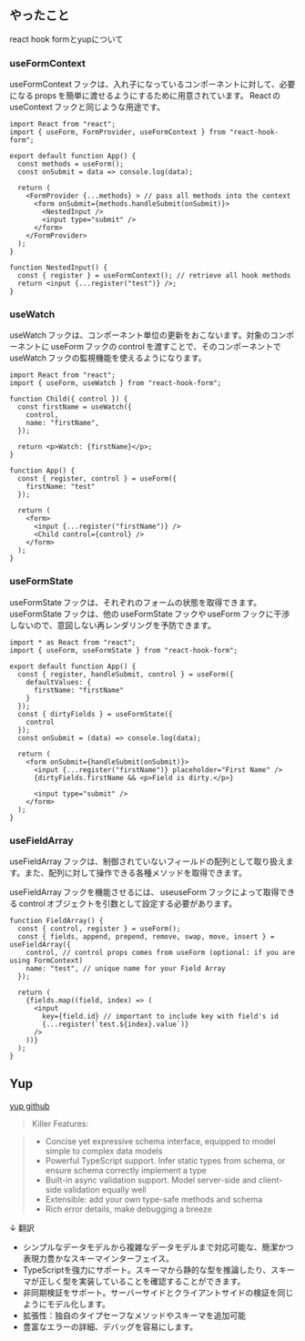## やったこと
react hook formとyupについて

### useFormContext
useFormContext フックは、入れ子になっているコンポーネントに対して、必要になる props を簡単に渡せるようにするために用意されています。 React の useContext フックと同じような用途です。  

```tsx
import React from "react";
import { useForm, FormProvider, useFormContext } from "react-hook-form";

export default function App() {
  const methods = useForm();
  const onSubmit = data => console.log(data);

  return (
    <FormProvider {...methods} > // pass all methods into the context
      <form onSubmit={methods.handleSubmit(onSubmit)}>
        <NestedInput />
        <input type="submit" />
      </form>
    </FormProvider>
  );
}

function NestedInput() {
  const { register } = useFormContext(); // retrieve all hook methods
  return <input {...register("test")} />;
}
```

### useWatch
useWatch フックは、コンポーネント単位の更新をおこないます。対象のコンポーネントに useForm フックの control を渡すことで、そのコンポーネントで useWatch フックの監視機能を使えるようになります。


```tsx
import React from "react";
import { useForm, useWatch } from "react-hook-form";

function Child({ control }) {
  const firstName = useWatch({
    control,
    name: "firstName",
  });

  return <p>Watch: {firstName}</p>;
}

function App() {
  const { register, control } = useForm({
    firstName: "test"
  });
  
  return (
    <form>
      <input {...register("firstName")} />
      <Child control={control} />
    </form>
  );
}
```

### useFormState
useFormState フックは、それぞれのフォームの状態を取得できます。 useFormState フックは、他の useFormState フックや useForm フックに干渉しないので、意図しない再レンダリングを予防できます。  

```tsx
import * as React from "react";
import { useForm, useFormState } from "react-hook-form";

export default function App() {
  const { register, handleSubmit, control } = useForm({
    defaultValues: {
      firstName: "firstName"
    }
  });
  const { dirtyFields } = useFormState({
    control
  });
  const onSubmit = (data) => console.log(data);

  return (
    <form onSubmit={handleSubmit(onSubmit)}>
      <input {...register("firstName")} placeholder="First Name" />
      {dirtyFields.firstName && <p>Field is dirty.</p>}
      
      <input type="submit" />
    </form>
  );
}
```

### useFieldArray
useFieldArray フックは、制御されていないフィールドの配列として取り扱えます。また、配列に対して操作できる各種メソッドを取得できます。

useFieldArray フックを機能させるには、 useuseForm フックによって取得できる control オブジェクトを引数として設定する必要があります。  

```tsx
function FieldArray() {
  const { control, register } = useForm();
  const { fields, append, prepend, remove, swap, move, insert } = useFieldArray({
    control, // control props comes from useForm (optional: if you are using FormContext)
    name: "test", // unique name for your Field Array
  });

  return (
    {fields.map((field, index) => (
      <input
        key={field.id} // important to include key with field's id
        {...register(`test.${index}.value`)} 
      />
    ))}
  );
}
```


## Yup
[yup github](https://github.com/jquense/yup)  

> Killer Features:

> - Concise yet expressive schema interface, equipped to model simple to complex data models
> - Powerful TypeScript support. Infer static types from schema, or ensure schema correctly implement a type
> - Built-in async validation support. Model server-side and client-side validation equally well
> - Extensible: add your own type-safe methods and schema
> - Rich error details, make debugging a breeze

↓ 翻訳

- シンプルなデータモデルから複雑なデータモデルまで対応可能な、簡潔かつ表現力豊かなスキーマインターフェイス。
- TypeScriptを強力にサポート。スキーマから静的な型を推論したり、スキーマが正しく型を実装していることを確認することができます。
- 非同期検証をサポート。サーバーサイドとクライアントサイドの検証を同じようにモデル化します。
- 拡張性：独自のタイプセーフなメソッドやスキーマを追加可能
- 豊富なエラーの詳細、デバッグを容易にします。











